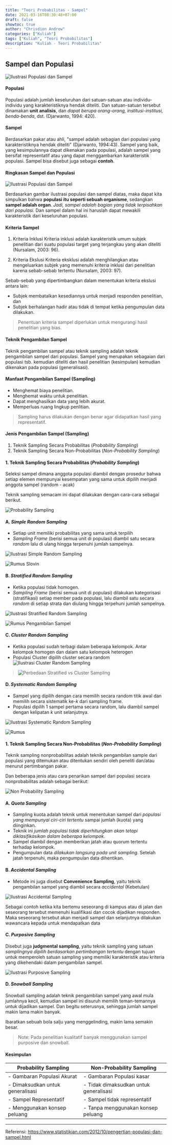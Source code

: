 ```yaml
---
title: "Teori Probabilitas - Sampel"
date: 2021-03-16T08:30:48+07:00
draft: false
showtoc: true
author: "Chrisdion Andrew"
categories: ["Kuliah"]
tags: ["Kuliah", "Teori Probabilitas"]
description: "Kuliah - Teori Probabilitas"
---
```


## Sampel dan Populasi
![Ilustrasi Populasi dan Sampel](populasi-sampel.jpg)

#### Populasi
Populasi adalah jumlah keseluruhan dari satuan-satuan atau individu-individu yang karakteristiknya hendak diteliti. Dan satuan-satuan tersebut dinamakan **unit analisis**, dan *dapat berupa orang-orang, institusi-institusi, benda-benda*, dst. (Djarwanto, 1994: 420).

#### Sampel
Berdasarkan pakar atau ahli, "sampel adalah sebagian dari populasi yang karakteristiknya hendak diteliti" (Djarwanto, 1994:43). Sampel yang baik, yang kesimpulannya dapat dikenakan pada populasi, adalah sampel yang bersifat representatif atau yang dapat menggambarkan karakteristik populasi. Sampel bisa disebut juga sebagai **contoh**. 

#### Ringkasan Sampel dan Populasi
![Ilustrasi Populasi dan Sampel](illustrasi-populasi-sampel.png)

Berdasarkan gambar ilustrasi populasi dan sampel diatas, maka dapat kita simpulkan bahwa **populasi itu seperti sebuah organisme**, sedangkan **sampel adalah organ**. *Jadi, sampel adalah bagian yang tidak terpisahkan dari populasi*. Dan sampel dalam hal ini haruslah dapat mewakili karakteristik dari keseluruhan populasi.

#### Kriteria Sampel

1. Kriteria Inklusi
Kriteria inklusi adalah karakteristik umum subjek penelitian dari suatu populasi target yang terjangkau yang akan diteliti (Nursalam, 2003: 96).

2. Kriteria Ekslusi
Kriteria eksklusi adalah menghilangkan atau mengeluarkan subjek yang memenuhi kriteria inklusi dari penelitian karena sebab-sebab tertentu (Nursalam, 2003: 97).

Sebab-sebab yang dipertimbangkan dalam menentukan kriteria ekslusi antara lain:
- Subjek membatalkan kesediannya untuk menjadi responden penelitian, dan
- Subjek berhalangan hadir atau tidak di tempat ketika pengumpulan data dilakukan.

> Penentuan kriteria sampel diperlukan untuk mengurangi hasil penelitian yang bias.

#### Teknik Pengambilan Sampel
Teknik pengambilan sampel atau teknik sampling adalah teknik pengambilan sampel dari populasi. Sampel yang merupakan sebagaian dari populasi tsb. kemudian diteliti dan hasil penelitian (kesimpulan) kemudian dikenakan pada populasi (generalisasi).


#### Manfaat Pengambilan Sampel (Sampling)
- Menghemat biaya penelitian.
- Menghemat waktu untuk penelitian.
- Dapat menghasilkan data yang lebih akurat.
- Memperluas ruang lingkup penlitian.

> Sampling harus dilakukan dengan benar agar didapatkan hasil yang representatif.

#### Jenis Pengambilan Sampel (Sampling)
1. Teknik Sampling Secara Probabilitas (*Probability Sampling*)
2. Teknik Sampling Secara Non-Probabilitas (*Non-Probability Sampling*)

#### 1. Teknik Sampling Secara Probabilitas (*Probability Sampling*)
Seleksi sampel dimana anggota populasi diambil dengan prosedur bahwa setiap elemen mempunyai kesempatan yang sama untuk dipilih menjadi anggota sampel (random - acak)

Teknik sampling semacam ini dapat dilakukan dengan cara-cara sebagai berikut.

![Probability Sampling](probability-sampling.jpg)

#### A. *Simple Random Sampling*
- Setiap unit memiliki probabilitas yang sama untuk terpilih
- *Sampling Frame* (berisi semua unit di populasi) diambil satu secara *random* lalu di ulang hingga terpenuhi jumlah sampelnya.

![Ilustrasi Simple Random Sampling](simple-random-sampling.png)

![Rumus Slovin](rumus-slovin.png)

#### B. *Stratified Random Sampling*
- Ketika populasi tidak homogen.
- *Sampling Frame* (berisi semua unit di populasi) dilakukan kategorisasi (stratifikasi) setiap member pada populasi, lalu diambil satu secara *random* di setiap strata dan diulang hingga terpehuni jumlah sampelnya.

![Ilustrasi Stratified Random Sampling](stratified-random-sampling.png)

![Rumus Pengambilan Sampel](rumus-stratified-random-sampling.png)

#### C. *Cluster Random Sampling*
- Ketika populasi sudah terbagi dalam beberapa kelompok. Antar kelompok homogen dan dalam satu kelompok heterogen
- Populasi Cluster dipilih cluster secara random
![Ilustrasi Cluster Random Sampling](cluster-random-sampling.png)

> ![Perbedaan Stratified vs Cluster Sampling](stratified-sampling-vs-cluster-sampling.png)

#### D. *Systematic Random Sampling*
- Sampel yang dipilih dengan cara memilih secara random titik awal dan memilih secara sistematik ke-*k* dari sampling frame.
- Populasi dipilih 1 sampel pertama secara random, lalu diambil sampel dengan kelipatan *k* unit selanjutnya.

![Ilustrasi Systematic Random Sampling](systematic-random-sampling.png)

![Rumus](rumus-systematic-random-sampling.png)

#### 1. Teknik Sampling Secara Non-Probabilitas (*Non-Probability Sampling*)
Teknik sampling nonprobabilitas adalah teknik pengambilan sample dari populasi yang ditemukan atau ditentukan sendiri oleh peneliti dan/atau menurut pertimbangan pakar.

Dan beberapa jenis atau cara penarikan sampel dari populasi secara nonprobabilitas adalah sebagai berikut:

![Non Probability Sampling](non-probability-sampling.png)

#### A. *Quota Sampling*
- Sampling kuota adalah teknik untuk menentukan sampel dari *populasi yang mempunyai ciri-ciri tertentu* sampai jumlah (kuota) yang diinginkan. 
- Teknik ini *jumlah populasi tidak diperhitungkan akan tetapi diklasifikasikan dalam beberapa kelompok.* 
- Sampel diambil dengan memberikan jatah atau quorum tertentu terhadap kelompok. 
- Pengumpulan data *dilakukan langsung pada unit sampling*. Setelah jatah terpenuhi, maka pengumpulan data dihentikan.

#### B. *Accidental Sampling*
- Metode ini juga disebut **Convenience Sampling**, yaitu teknik pengambilan sampel yang diambil secara *accidental* (Kebetulan)

![Ilustrasi Accidental Sampling](accidental-sampling.png)

Sebagai contoh ketika kita bertemu seseorang di kampus atau di jalan dan seseorang tersebut memenuhi kualifikasi dan cocok dijadikan responden. Maka seseorang tersebut akan menjadi sampel dan selanjutnya dilakukan wawancara kepada untuk mendapatkan data

#### C. *Purposive Sampling*
Disebut juga **judgmental sampling**, yaitu teknik sampling yang satuan *samplingnya dipilih berdasarkan pertimbangan tertentu* dengan tujuan untuk memperoleh satuan sampling yang memiliki karakteristik atau kriteria yang dikehendaki dalam pengambilan sampel.

![Ilustrasi Purposive Sampling](purposive-sampling.png)

#### D. *Snowball Sampling*
Snowball sampling adalah teknik pengambilan sampel yang awal mula jumlahnya kecil, kemudian sampel ini disuruh memilih teman-temannya untuk dijadikan sampel. Dan begitu seterusnya, sehingga jumlah sampel makin lama makin banyak. 

Ibaratkan sebuah bola salju yang menggelinding, makin lama semakin besar. 
> Note: Pada penelitian kualitatif banyak menggunakan sampel purposive dan snowball.


#### Kesimpulan

| Probability Sampling             | Non-Probability Sampling               |
|----------------------------------|----------------------------------------|
| - Gambaran Populasi Akurat       | - Gambaran Populasi kasar              |
| - Dimaksudkan untuk generalisasi | - Tidak dimaksudkan untuk generalisasi |
| - Sampel Representatif           | - Sampel tidak representatif           |
| - Menggunakan konsep peluang     | - Tanpa menggunakan konsep peluang     |


---
Referensi: https://www.statistikian.com/2012/10/pengertian-populasi-dan-sampel.html
